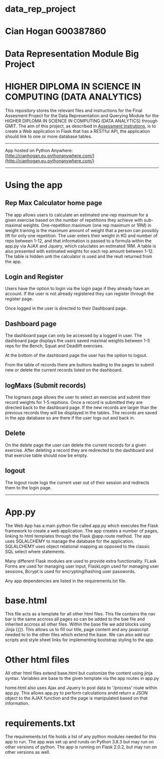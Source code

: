 # data_rep_project
# Cian Hogan G00387860
# Data Representation Module Big Project
# HIGHER DIPLOMA IN SCIENCE IN COMPUTING (DATA ANALYTICS)

This repository stores the relevant files and instructions for the Final Assesment Project for the Data Representation and Querying Module for the HIGHER DIPLOMA IN SCIENCE IN COMPUTING (DATA ANALYTICS) through GMIT.
The aim of this project, as described in [Assessment Instrutions](https://learnonline.gmit.ie/pluginfile.php/457695/mod_resource/content/8/Project%20Description.pdf), is to create a Web application in Flask that has a RESTful API, the application should link to one or more database tables.
***
App hosted on Python Anywhere: [http://cianhogan.eu.pythonanywhere.com/](http://cianhogan.eu.pythonanywhere.com/)
***
# Using the app
## Rep Max Calculator home page
The app allows users to calculate an estimated one-rep maximum for a given exercise based on the number of repetitions they achieve with sub-maximal weights.
One-repetition maximum (one rep maximum or 1RM) in weight training is the maximum amount of weight that a person can possibly lift for only one repetition.
The user enters their weight in KG and number of reps between 1-12, and that information is passed to a formula within the app.py via AJAX and Jquery, which caluclates an estimated 1RM.
A table is also presented with estimated weights for each rep amount between 1-12. The table is hidden unti the calculator is used and the reult returned from the app.

## Login and Register
Users have the option to login via the login page if they already have an account.
If the user is not already registered they can register through the register page.

Once logged in the user is directed to their Dashboard page.

## Dashboard page
The dashboard page can only be accessed by a logged in user.
The dashboard page displays the users saved maximal weights between 1-5 reps for the Bench, Squat and Deadlift exercises.

At the bottom of the dashboard page the user has the option to logout.

From the table of records there are buttons leading to the pages to submit new or delete the current records listed on the dashboard.

## logMaxs (Submit records)
The logmaxs page allows the user to select an exercise and submit their record weights for 1-5 repitions. Once a record is submitted they are directed back to the dashboard page. If the new records are larger than the previous records they will be displayed in the tables. The records are saved in the app database so are there if the user logs out and back in.

## Delete
On the delete page the user can delete the current records for a given exercise. After deleting a record they are redirected to the dashboard and that exercise table should now be empty.

## logout
The logout route logs the current user out of their session and redirects them to the login page.

***
# App.py
The Web App has a main python file called app.py which executes the Flask framework to create a web application. The app creates a number of pages, linking to html templates through the Flask @app.route method.
The app uses SQLALCHEMY to manage the database for the application. SQLALCHEMY uses object relational mapping as opposed to the classic SQL select where statements.

Many different Flask modules are used to provide extra functionality. FLask Forms are used for managing user input, FlaskLogin used for managing user sessions, Bcrypt is used for encrypting/hashing user passwords.

Any app dependencies are listed in the requirements.txt file.

# base.html
This file acts as a template for all other html files.
This file contains the nav bar is the same accross all pages so can be added to the bae file and inherited accross all other files.
Within the base file we add blocks using Jinja {{}}. This allows us to fill our title, page content and any javascript needed to to the other files which extend the base.
We can also add our scripts and style sheet links for implementing bootstrap styling to the app.

# Other html files
All other html files extend base.html but customize the content using jinja syntax.
Variables are base to the given template via the app routes in app.py

home.html also uses Ajax and Jquery to post data to '/process' route within app.py. This allows app.py to perform calculations andd return a JSON object to the AJAX function and the page is manipulated based on that information.

# requirements.txt
The requirements.txt file holds a list of any python modules needed for this app to run.
The app was set up and runds on Python 3.8.3 but may run on other versions of python.
The app is running on Flask 2.0.2, but may run on other versions as well.
